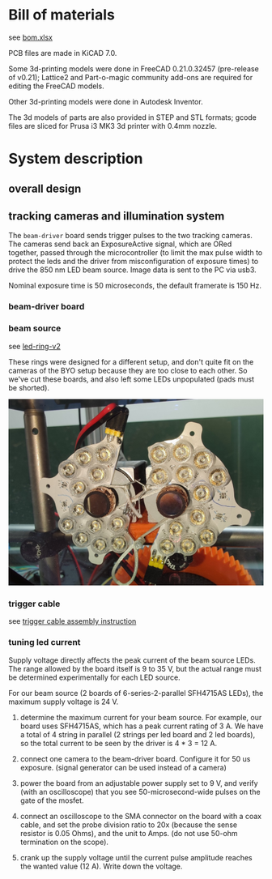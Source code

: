 # Bill of materials

see [bom.xlsx](./bom.xlsx)

PCB files are made in KiCAD 7.0.

Some 3d-printing models were done in FreeCAD 0.21.0.32457 (pre-release of v0.21); Lattice2 and Part-o-magic community add-ons are required for editing the FreeCAD models. 

Other 3d-printing models were done in Autodesk Inventor.

The 3d models of parts are also provided in STEP and STL formats; gcode files are sliced for Prusa i3 MK3 3d printer with 0.4mm nozzle.

# System description

## overall design

## tracking cameras and illumination system

The `beam-driver` board sends trigger pulses to the two tracking cameras. The cameras send back an ExposureActive signal, which are ORed together, passed through the microcontroller (to limit the max pulse width to protect the leds and the driver from misconfiguration of exposure times) to drive the 850 nm LED beam source. Image data is sent to the PC via usb3.

Nominal exposure time is 50 microseconds, the default framerate is 150 Hz.

### beam-driver board

### beam source

see [led-ring-v2](../led-ring-v2/readme.md)

These rings were designed for a different setup, and don't quite fit on the cameras of the BYO setup because they are too close to each other. So we've cut these boards, and also left some LEDs unpopulated (pads must be shorted).

![cut beam source on byo system](byo-tracking-cameras-beam-source-cut.jpg)

### trigger cable

see [trigger cable assembly instruction](../trigger-cable/trigger-cable.md)

### tuning led current

Supply voltage directly affects the peak current of the beam source LEDs. The range allowed by the board itself is 9 to 35 V, but the actual range must be determined experimentally for each LED source. 

For our beam source (2 boards of 6-series-2-parallel SFH4715AS LEDs), the maximum supply voltage is 24 V.

1) determine the maximum current for your beam source. For example, our board uses SFH4715AS, which has a peak current rating of 3 A. We have a total of 4 string in parallel (2 strings per led board and 2 led boards), so the total current to be seen by the driver is 4 * 3 = 12 A.

2) connect one camera to the beam-driver board. Configure it for 50 us exposure. (signal generator can be used instead of a camera)

3) power the board from an adjustable power supply set to 9 V, and verify (with an oscilloscope) that you see 50-microsecond-wide pulses on the gate of the mosfet.

4) connect an oscilloscope to the SMA connector on the board with a coax cable, and set the probe division ratio to 20x (because the sense resistor is 0.05 Ohms), and the unit to Amps. (do not use 50-ohm termination on the scope).

5) crank up the supply voltage until the current pulse amplitude reaches the wanted value (12 A). Write down the voltage.
